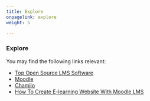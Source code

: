 ```yaml
---
title: Explore
onpagelink: explore
weight: 5

---
```


### **Explore**

You may find the following links relevant:

- [Top Open Source LMS Software](https://products.containerize.com/lms/)
- [Moodle](https://products.containerize.com/lms/moodle/)
- [Chamilo](https://products.containerize.com/lms/chamilo/)
- [How To Create E-learning Website With Moodle LMS](https://blog.containerize.com/2021/06/11/how-to-create-e-learning-platform-with-moodle-lms/)
 